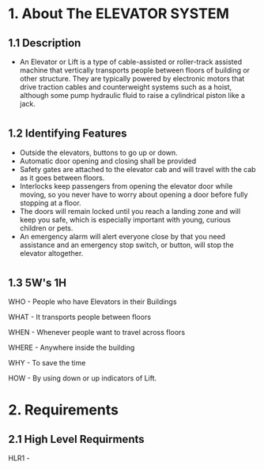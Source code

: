 # 1. About The ELEVATOR SYSTEM

 ##  1.1 Description
   * An Elevator or Lift is a type of cable-assisted or roller-track assisted machine that vertically transports people between floors of building or other structure.
   They are typically powered by electronic motors that drive traction cables and counterweight systems such as a hoist, although some pump hydraulic fluid to raise a 
   cylindrical piston like a jack.
   #
##  1.2 Identifying Features
  
  * Outside the elevators, buttons to go up or down.
  * Automatic door opening and closing shall be provided
  * Safety gates are attached to the elevator cab and will travel with the cab as it goes between floors.
  * Interlocks keep passengers from opening the elevator door while moving, so you never have to worry about opening a door before fully stopping at a floor.
  * The doors will remain locked until you reach a landing zone and will keep you safe, which is especially important with young, curious children or pets.
  * An emergency alarm will alert everyone close by that you need assistance and an emergency stop switch, or button, will stop the elevator altogether.
  #
  ## 1.3 5W's 1H
  
  WHO - People who have Elevators in their Buildings
  
  WHAT - It transports people between floors
  
  WHEN - Whenever people want to travel across floors
  
  WHERE - Anywhere inside the building
  
  WHY - To save the time 
  
  HOW - By using down or up indicators of Lift.
  #
  
  # 2. Requirements
  ## 2.1 High Level Requirments
   HLR1 - 
 
  
  
  
  
  
  
  
  
  
  
